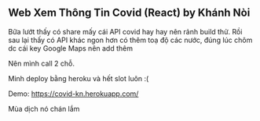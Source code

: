 

## Web Xem Thông Tin Covid (React) by Khánh Nòi

Bữa lướt thấy có share mấy cái API covid hay hay nên rảnh build thử.
Rồi sau lại thấy có API khác ngon hơn có thêm toạ độ các nước, đúng lúc chôm dc cái key Google Maps nên add thêm

Nên mình call 2 chỗ.

Minh deploy bằng heroku và hết slot luôn :(

Demo: https://covid-kn.herokuapp.com/

Mùa dịch nó chán lắm



